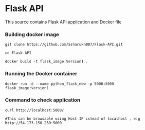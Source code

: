 # Flask API 

This source contains Flask API application and Docker file

### Building docker image 
```
git clone https://github.com/Ssharukh007/Flask-API.git

cd Flask-API

docker build -t flask_image:Version1 .

```
### Running the Docker container

```
docker run -d --name python_flask_new -p 5000:5000 flask_image:Version1

```
### Command to check application

```
curl http://localhost:5000/

#This can be browsable using Host IP istead of localhost , e:g http://54.173.156.239:5000
```
